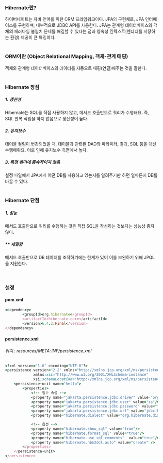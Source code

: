 ### Hibernate란?
하이버네이트는 자바 언어를 위한 ORM 프레임워크이다. 
JPA의 구현체로, JPA 인터페이스를 구현하며, 내부적으로 JDBC API를 사용한다.
JPA는 관계형 데이터베이스와 객체의 패러다임 불일치 문제를 해결할 수 있다는 점과 영속성 컨텍스트(엔티티를 저장하는 환경) 제공이 큰 특징이다.
<br/><br/>
### ORM이란 (Object Relational Mapping, 객체-관계 매핑)
객체와 관계형 데이터베이스의 데이터를 자동으로 매핑(연결)해주는 것을 말한다.
<br/><br/>
### Hibernate 장점
##### 1. 생산성
Hibernate는 SQL을 직접 사용하지 않고, 메서드 호출만으로 쿼리가 수행돼요. 즉, SQL 반복 작업을 하지 않음으로 생산성이 높다.
##### 2. 유지보수
테이블 컬럼이 변경되었을 때, 테이블과 관련된 DAO의 파라미터, 결과, SQL 등을 대신 수행해줘요. 이로 인해 유지보수 측면에서 높다.
##### 3. 특정 벤더에 종속적이지 않음
설정 파일에서 JPA에게 어떤 DB를 사용하고 있는지를 알려주기만 하면 얼마든지 DB를 바꿀 수 있다. 
<br/><br/>
### Hibernate 단점
##### 1. 성능
메서드 호출만으로 쿼리를 수행하는 것은 직접 SQL을 작성하는 것보다는 성능상 좋지 않다.
##### ** 세밀함
메서드 호출만으로 DB 데이터를 조작하기에는 한계가 있어 이를 보완하기 위해 JPQL을 지원한다.
<br/><br/><br/>
### 설정 

#### pom.xml
```ruby
<dependency>
        <groupId>org.hibernate</groupId>
        <artifactId>hibernate-core</artifactId>
        <version>6.4.2.Final</version>
</dependency>
```

#### persistence.xml
###### 위치 : resources/META-INF/persistence.xml
```ruby
<?xml version="1.0" encoding="UTF-8"?>
<persistence version="2.2" xmlns="http://xmlns.jcp.org/xml/ns/persistence"
             xmlns:xsi="http://www.w3.org/2001/XMLSchema-instance"
             xsi:schemaLocation="http://xmlns.jcp.org/xml/ns/persistence http://xmlns.jcp.org/xml/ns/persistence/persistence_2_2.xsd">
    <persistence-unit name="hello">
        <properties>
            <!-- 필수 속성 -->
            <property name="jakarta.persistence.jdbc.driver" value="org.h2.Driver"/>
            <property name="jakarta.persistence.jdbc.user" value="sa"/>
            <property name="jakarta.persistence.jdbc.password" value=""/>
            <property name="jakarta.persistence.jdbc.url" value="jdbc:h2:tcp://localhost/~/test"/>
            <property name="hibernate.dialect" value="org.hibernate.dialect.H2Dialect"/>

            <!-- 옵션 -->
            <property name="hibernate.show_sql" value="true"/>
            <property name="hibernate.format_sql" value="true"/>
            <property name="hibernate.use_sql_comments"  value="true"/>
            <property name="hibernate.hbm2ddl.auto" value="create" />
        </properties>
    </persistence-unit>
</persistence>
